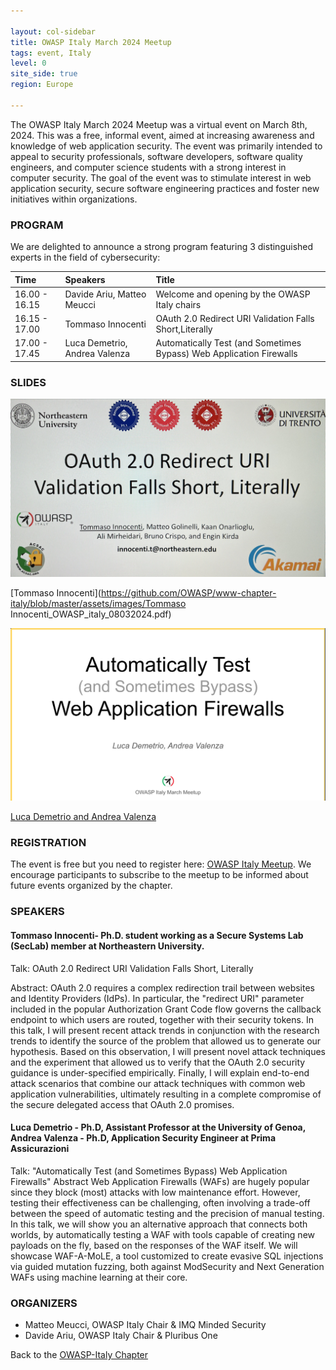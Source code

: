 ```yaml
---

layout: col-sidebar
title: OWASP Italy March 2024 Meetup
tags: event, Italy
level: 0
site_side: true
region: Europe

---
```


The OWASP Italy March 2024 Meetup was a virtual event on March 8th, 2024. This was a free, informal event, aimed at increasing awareness and knowledge of web application security. The event was primarily intended to appeal to security professionals, software developers, software quality engineers, and computer science students with a strong interest in computer security. The goal of the event was to stimulate interest in web application security, secure software engineering practices and foster new initiatives within organizations.

### PROGRAM

We are delighted to announce a strong program featuring 3 distinguished experts in the field of cybersecurity:

| Time          | Speakers                                                                           | Title                                                                  |
| :---          | :---                                                                               | :---                                                                   |
| 16.00 - 16.15 | Davide Ariu, Matteo Meucci                                                         | Welcome and opening by the OWASP Italy chairs                          |
| 16.15 - 17.00 | Tommaso Innocenti                                                                  | OAuth 2.0 Redirect URI Validation Falls Short,Literally                |
| 17.00 - 17.45 | Luca Demetrio, Andrea Valenza                                                      | Automatically Test (and Sometimes Bypass) Web Application Firewalls    |

### SLIDES
<p align="center">
<img src="https://github.com/OWASP/www-chapter-italy/blob/master/assets/images/IMG_0254.jpg?raw=true" width=600 /> 
  </p>

  [Tommaso Innocenti](https://github.com/OWASP/www-chapter-italy/blob/master/assets/images/Tommaso Innocenti_OWASP_italy_08032024.pdf) 
  
  <p align="center">
 <img src="https://github.com/OWASP/www-chapter-italy/blob/master/assets/images/IMG_0253.jpg?raw=true" width=600 /> 
   </p>

 [Luca Demetrio and Andrea Valenza](https://github.com/OWASP/www-chapter-italy/blob/master/assets/images/WAF-Testing_Valenza-Demetrio.pdf) 
 

### REGISTRATION

The event is free but you need to register here: [OWASP Italy Meetup](https://www.meetup.com/it-IT/owasp-italy-meetup-group/). We encourage participants to subscribe to the meetup to be informed about future events organized by the chapter.

### SPEAKERS
#### Tommaso Innocenti- Ph.D. student working as a Secure Systems Lab (SecLab) member at Northeastern University.
Talk: OAuth 2.0 Redirect URI Validation Falls Short, Literally

Abstract:
OAuth 2.0 requires a complex redirection trail between websites and Identity Providers (IdPs). In particular, the "redirect URI" parameter included in the popular Authorization Grant Code flow governs the callback endpoint to which users are routed, together with their security tokens.
In this talk, I will present recent attack trends in conjunction with the research trends to identify the source of the problem that allowed us to generate our hypothesis.
Based on this observation, I will present novel attack techniques and the experiment that allowed us to verify that the OAuth 2.0 security guidance is under-specified empirically. Finally, I will explain end-to-end attack scenarios that combine our attack techniques with common web application vulnerabilities, ultimately resulting in a complete compromise of the secure delegated access that OAuth 2.0 promises.

#### Luca Demetrio - Ph.D, Assistant Professor at the University of Genoa, Andrea Valenza - Ph.D, Application Security Engineer at Prima Assicurazioni
Talk: "Automatically Test (and Sometimes Bypass) Web Application Firewalls"
Abstract
Web Application Firewalls (WAFs) are hugely popular since they block (most) attacks with low maintenance effort. However, testing their effectiveness can be challenging, often involving a trade-off between the speed of automatic testing and the precision of manual testing.
In this talk, we will show you an alternative approach that connects both worlds, by automatically testing a WAF with tools capable of creating new payloads on the fly, based on the responses of the WAF itself.
We will showcase WAF-A-MoLE, a tool customized to create evasive SQL injections via guided mutation fuzzing, both against ModSecurity and Next Generation WAFs using machine learning at their core.

### ORGANIZERS
- Matteo Meucci, OWASP Italy Chair & IMQ Minded Security
- Davide Ariu, OWASP Italy Chair & Pluribus One

Back to the [OWASP-Italy Chapter](https://owasp.org/www-chapter-italy)
